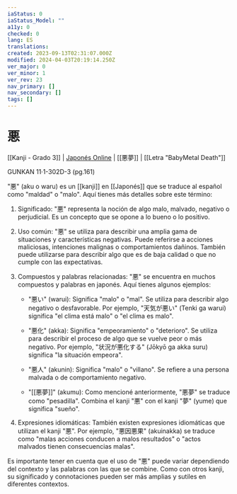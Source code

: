 ```yaml
---
iaStatus: 0
iaStatus_Model: ""
a11y: 0
checked: 0
lang: ES
translations: 
created: 2023-09-13T02:31:07.000Z
modified: 2024-04-03T20:19:14.250Z
ver_major: 0
ver_minor: 1
ver_rev: 23
nav_primary: []
nav_secondary: []
tags: []
---
```

# 悪

[[Kanji - Grado 3]] | [Japonés Online](http://japonesonline.com/kanjis/busqueda/?s=%E6%82%AA&x=0&y=0) | [[悪夢]] | [[Letra "BabyMetal Death"]]

GUNKAN 11·1-302D-3 (pg.161)

"悪" (aku o waru) es un [[kanji]] en [[Japonés]] que se traduce al español como "maldad" o "malo". Aquí tienes más detalles sobre este término:

1. Significado: "悪" representa la noción de algo malo, malvado, negativo o perjudicial. Es un concepto que se opone a lo bueno o lo positivo.
    
2. Uso común: "悪" se utiliza para describir una amplia gama de situaciones y características negativas. Puede referirse a acciones maliciosas, intenciones malignas o comportamientos dañinos. También puede utilizarse para describir algo que es de baja calidad o que no cumple con las expectativas.
    
3. Compuestos y palabras relacionadas: "悪" se encuentra en muchos compuestos y palabras en japonés. Aquí tienes algunos ejemplos:
    
    - "悪い" (warui): Significa "malo" o "mal". Se utiliza para describir algo negativo o desfavorable. Por ejemplo, "天気が悪い" (Tenki ga warui) significa "el clima está malo" o "el clima es malo".
        
    - "悪化" (akka): Significa "empeoramiento" o "deterioro". Se utiliza para describir el proceso de algo que se vuelve peor o más negativo. Por ejemplo, "状況が悪化する" (Jōkyō ga akka suru) significa "la situación empeora".
        
    - "悪人" (akunin): Significa "malo" o "villano". Se refiere a una persona malvada o de comportamiento negativo.
        
    - "[[悪夢]]" (akumu): Como mencioné anteriormente, "悪夢" se traduce como "pesadilla". Combina el kanji "悪" con el kanji "夢" (yume) que significa "sueño".
        
4. Expresiones idiomáticas: También existen expresiones idiomáticas que utilizan el kanji "悪". Por ejemplo, "悪因悪果" (akuinakka) se traduce como "malas acciones conducen a malos resultados" o "actos malvados tienen consecuencias malas".
    

Es importante tener en cuenta que el uso de "悪" puede variar dependiendo del contexto y las palabras con las que se combine. Como con otros kanji, su significado y connotaciones pueden ser más amplias y sutiles en diferentes contextos.
